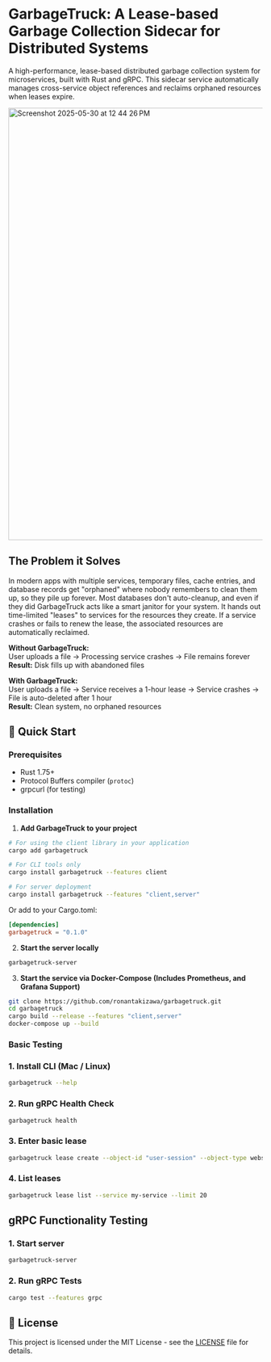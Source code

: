 # GarbageTruck: A Lease-based Garbage Collection Sidecar for Distributed Systems

A high-performance, lease-based distributed garbage collection system for microservices, built with Rust and gRPC. This sidecar service automatically manages cross-service object references and reclaims orphaned resources when leases expire.

<img width="856" alt="Screenshot 2025-05-30 at 12 44 26 PM" src="https://github.com/user-attachments/assets/3b50b11b-5040-43d9-92f8-588c87f3f08c" />

## The Problem it Solves

In modern apps with multiple services, temporary files, cache entries, and database records get "orphaned" where nobody remembers to clean them up, so they pile up forever. Most databases don't auto-cleanup, and even if they did 
GarbageTruck acts like a smart janitor for your system. It hands out time-limited "leases" to services for the resources they create. If a service crashes or fails to renew the lease, the associated resources are automatically reclaimed.

**Without GarbageTruck:**  
User uploads a file → Processing service crashes → File remains forever  
**Result:** Disk fills up with abandoned files

**With GarbageTruck:**  
User uploads a file → Service receives a 1-hour lease → Service crashes → File is auto-deleted after 1 hour  
**Result:** Clean system, no orphaned resources

## 🚀 Quick Start

### Prerequisites
- Rust 1.75+
- Protocol Buffers compiler (`protoc`)
- grpcurl (for testing)

### Installation

1. **Add GarbageTruck to your project**
```bash
# For using the client library in your application
cargo add garbagetruck

# For CLI tools only
cargo install garbagetruck --features client

# For server deployment  
cargo install garbagetruck --features "client,server"
```

Or add to your Cargo.toml:
```toml
[dependencies]
garbagetruck = "0.1.0"
```

2. **Start the server locally**
```bash
garbagetruck-server
```

3. **Start the service via Docker-Compose (Includes Prometheus, and Grafana Support)**
```bash
git clone https://github.com/ronantakizawa/garbagetruck.git
cd garbagetruck
cargo build --release --features "client,server"
docker-compose up --build
```

### Basic Testing

### 1. Install CLI (Mac / Linux)
```bash
garbagetruck --help
```
### 2. Run gRPC Health Check
```bash
garbagetruck health 
```

### 3. Enter basic lease
```bash
garbagetruck lease create --object-id "user-session" --object-type websocket-session --duration 3600
```
### 4. List leases
```bash
garbagetruck lease list --service my-service --limit 20
```

## gRPC Functionality Testing 


### 1. Start server
```bash
garbagetruck-server
```

### 2. Run gRPC Tests
```bash
cargo test --features grpc
```

## 📄 License

This project is licensed under the MIT License - see the [LICENSE](LICENSE) file for details.
